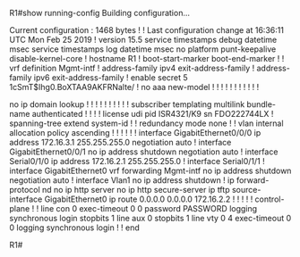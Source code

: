 R1#show running-config
Building configuration...


Current configuration : 1468 bytes
!
! Last configuration change at 16:36:11 UTC Mon Feb 25 2019
!
version 15.5
service timestamps debug datetime msec
service timestamps log datetime msec
no platform punt-keepalive disable-kernel-core
!
hostname R1
!
boot-start-marker
boot-end-marker
!
!
vrf definition Mgmt-intf
 !
 address-family ipv4
 exit-address-family
 !
 address-family ipv6
 exit-address-family
!
enable secret 5 $1$cSmT$Ihg0.BoXTAA9AKFRNalte/
!
no aaa new-model
!
!
!
!
!
!
!
!
!
!
!



no ip domain lookup
!
!
!
!
!
!
!
!
!
!
subscriber templating
multilink bundle-name authenticated
!
!
!
!
license udi pid ISR4321/K9 sn FDO222744LX
!
spanning-tree extend system-id
!
!
redundancy
 mode none
!
!
vlan internal allocation policy ascending
!
!
!
!
!
!
interface GigabitEthernet0/0/0
 ip address 172.16.3.1 255.255.255.0
 negotiation auto
!
interface GigabitEthernet0/0/1
 no ip address
 shutdown
 negotiation auto
!
interface Serial0/1/0
 ip address 172.16.2.1 255.255.255.0
!
interface Serial0/1/1
!
interface GigabitEthernet0
 vrf forwarding Mgmt-intf
 no ip address
 shutdown
 negotiation auto
!
interface Vlan1
 no ip address
 shutdown
!
ip forward-protocol nd
no ip http server
no ip http secure-server
ip tftp source-interface GigabitEthernet0
ip route 0.0.0.0 0.0.0.0 172.16.2.2
!
!
!
!
!
control-plane
!
!
line con 0
 exec-timeout 0 0
 password PASSWORD
 logging synchronous
 login
 stopbits 1
line aux 0
 stopbits 1
line vty 0 4
 exec-timeout 0 0
 logging synchronous
 login
!
!
end

R1#
